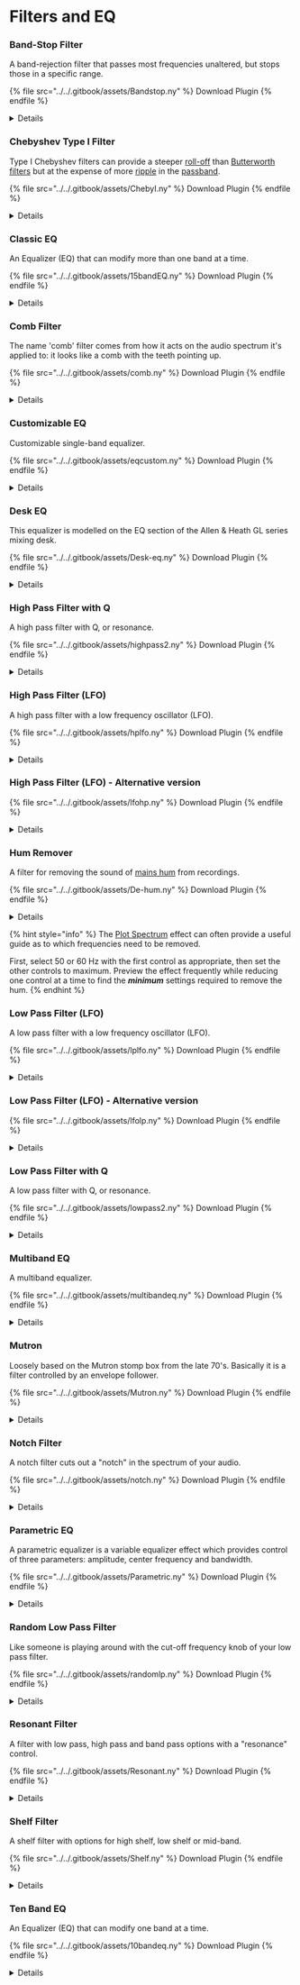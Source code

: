 # Filters and EQ

### Band-Stop Filter

A band-rejection filter that passes most frequencies unaltered, but stops those in a specific range.

{% file src="../../.gitbook/assets/Bandstop.ny" %}
Download Plugin
{% endfile %}

<details>

<summary>Details</summary>

Author: Steve Daulton

A band-rejection filter that passes most frequencies unaltered, but stops those in a specific range.

Parameters:

**Center Frequency**: 100.0 to 10000.0 \[Hz].  Set the 'Center Frequency' slider, or type in a value for the center of the frequency band to block.

**Stop-Band Width**: 0.250 to 4.000 \[Octaves]. Set the Stop-Band Width to determine how wide the cut frequency band will be. Smaller numbers will produce a narrower 'notch' and larger numbers will cut a broader band of frequencies.

This filter uses steep high-pass and low-pass filters to achieve the band-stop effect. The filters iterate to improve the band-stop efficiency for narrow band width and can thereby perform close to total blocking down to almost 1/4 octave.

For even narrower notches a _notch filter_ should be used.

</details>

### Chebyshev Type I Filter

Type I Chebyshev filters can provide a steeper [roll-off](http://en.wikipedia.org/wiki/Roll-off) than [Butterworth filters](http://en.wikipedia.org/wiki/Butterworth\_filter) but at the expense of more [ripple](http://en.wikipedia.org/wiki/Ripple\_\(filters\)#Frequency-domain\_ripple) in the [passband](http://en.wikipedia.org/wiki/Passband).

{% file src="../../.gitbook/assets/ChebyI.ny" %}
Download Plugin
{% endfile %}

<details>

<summary>Details</summary>

Author: Kai Fisher

A [Chebyshev filter](http://en.wikipedia.org/wiki/Chebyshev\_filter) with options for high-pass or low-pass operation.

Type I Chebyshev filters can provide a steeper [roll-off](http://en.wikipedia.org/wiki/Roll-off) than [Butterworth filters](http://en.wikipedia.org/wiki/Butterworth\_filter) but at the expense of more [ripple](http://en.wikipedia.org/wiki/Ripple\_\(filters\)#Frequency-domain\_ripple) in the [passband](http://en.wikipedia.org/wiki/Passband). The plugin provides unity gain (except for ripple) in the passband. This plugin is capable of providing an exceptionally steep cut-off transition by selecting a "high order".

Parameters:

1. **Filter Type:** \[choice: Lowpass / Highpass] (default Lowpass)
2. **Order:** \[choice 2 to 30 in steps of 2] (default 6) The higher the "order" number, the steeper the cut-off transition from the passband to [stop band](http://en.wikipedia.org/wiki/Stopband).
3. **Cut-off Frequency:** \[1 to 48000 Hz] (default 1000 Hz). The actual filter frequency is limited to half of the track sample rate (the [Nyquist frequency](http://en.wikipedia.org/wiki/Nyquist\_frequency)). For example, if the track sample rate is 44100 Hz, then setting the Cut-off frequency to any value greater than 22050 will produce the same result as setting the frequency to 22050 Hz.
4. **Ripple:** \[0.0 to 3.0 dB] (default 0.05) Lower values will produce less ripple in the passband at the expense of a less steep cut-off. Higher values will produce a steeper cut-off but with more ripple in the passband. The difference in ripple and cut-off slope is likely to be most noticeable with low order filters and may be noticed as a slight boost or ringing in the passband just before the cut-off frequency.

When Ripple is set to zero, the passband response is essentially flat and the filter has the characteristics of a Butterworth filter.

The high-pass and low-pass filters may be used one after the other to produce a "flat topped" [band-pass](http://en.wikipedia.org/wiki/Band-pass\_filter) effect, in which the lower cut-off is provided by the high-pass filter and the upper cut-off provided by the low pass filter. The passband is the frequency band that passes between these two cut-off frequencies.

</details>

### Classic EQ

An Equalizer (EQ) that can modify more than one band at a time.

{% file src="../../.gitbook/assets/15bandEQ.ny" %}
Download Plugin
{% endfile %}

<details>

<summary>Details</summary>

Authors: Josu Etxeberria and David R.Sky.

An Equalizer (EQ) that can modify more than one band at a time. You have 15 bands to choose from and can manipulate all of of them independently by moving their sliders.

</details>

### Comb Filter

The name 'comb' filter comes from how it acts on the audio spectrum it's applied to: it looks like a comb with the teeth pointing up.

{% file src="../../.gitbook/assets/comb.ny" %}
Download Plugin
{% endfile %}

<details>

<summary>Details</summary>

Author: [David R.Sky](https://audionyq.com/david\_r\_sky)

The name 'comb' filter comes from how it acts on the audio spectrum it's applied to: it looks like a comb with the teeth pointing up. For example, if you set the comb frequency at 1000 Hz, the comb filter emphasizes 1000 Hz as well as 2000, 3000, 4000 Hz and succeeding frequencies. Produces an 'airy' effect, which is more pronounced the higher the comb decay value is set, and resonance is increasingly produced as well.

A comb filter can be produced using flanger-like settings on a delay effect, but this filter does not use a delay to get the result, so it does sound somewhat different.

Parameters:

1. **Comb frequency:** \[Hz, 20 - 5000, default 440]
2. **Comb decay:** \[0 - 0.1, default 0.025]
3. **Normalization level:** \[0.0 - 1.0, default 0.95]

</details>

### Customizable EQ

Customizable single-band equalizer.

{% file src="../../.gitbook/assets/eqcustom.ny" %}
Download Plugin
{% endfile %}

<details>

<summary>Details</summary>

Author: [David R.Sky](https://audionyq.com/david\_r\_sky)

Parameters:

1. **Center frequency:** \[Hz, 20 - 20000, default 440]
2. **Band width in octaves** \[octaves, 0.1 - 5.0, default 1.0]
3. **Gain:** \[dB, -48.0 - +48.0, default 0.0]
4. **Apply normalization?** \[Default = "no"]
5. **Normalization level:** \[0.0 - 1.0, default 0.95]

</details>

### Desk EQ

This equalizer is modelled on the EQ section of the Allen & Heath GL series mixing desk.

{% file src="../../.gitbook/assets/Desk-eq.ny" %}
Download Plugin
{% endfile %}

<details>

<summary>Details</summary>

Author: Steve Daulton

This EQ is modelled on the EQ section of the Allen & Heath(TM) GL series mixing desk.

It is a 4-band EQ (equaliser) with two semi-parametric mids and provides independent control of four frequency bands plus a low frequency roll-off switch (HPF). Allen & Heath (along with Soundcraft and Neve) are well known for their distinctive "[British EQ](http://en.wikipedia.org/wiki/British\_EQ)". The two "mid" filters are bell shaped peak/dip filters which affect frequencies around a center point which can be swept from 500 Hz to 15 kHz, and 35 Hz to 1 kHz respectively. The width of the band is selected to provide effective control for both creative and corrective equalisation.

Parameters:

1. **100 Hz HPF:** (+/- 15 dB) attenuates frequencies below 100 Hz by 12 dB per octave. It may be used to reduce low frequency noise such as microphone popping, stage noise and tape transport rumble.
2. **HF Gain:** sets the gain of the high frequency shelf filter which boosts or cuts high frequencies. Positive values will tend to make the sound "brighter". Negative values will tend to make the sound less bright.
3. **High-Mid Frequency:** (500 Hz to 15 kHz) sets the center frequency of the high-mid band filter.
4. **High-Mid Gain:** (+/- 15 dB) sets the gain of the high-mid band filter.
5. **Low-Mid Frequency:** (35 Hz to 1 kHz) sets the center frequency of the low-mid band filter.
6. **Low-Mid Gain:** (+/- 15 dB) sets the gain of the low-mid band filter.
7. **LF Gain:** (+/- 15 dB) sets the gain of the low frequency shelf filter. Positive values will tend to give the sound more bass and negative values will reduce the bass.

</details>

### High Pass Filter with Q

A high pass filter with Q, or resonance.

{% file src="../../.gitbook/assets/highpass2.ny" %}
Download Plugin
{% endfile %}

<details>

<summary>Details</summary>

Author: [David R.Sky](https://audionyq.com/david\_r\_sky)

A high pass filter with Q, or resonance. A high pass filter attenuates frequencies below a given cut-off point. The higher Q is, the more the cut-off frequency will resonate (produce a tone). Applied to white noise, both this filter and the low pass filter with Q can be used to produce wind-like sounds at a constant frequency. See the [high pass filter (LFO)](filters-and-eq.md#undefined) and low pass filter (LFO) for ability to modulate a fixed resonance cut-off frequency.

Parameters:

1. **Cut-off frequency:** \[20 - 10000 Hz, default 1000]
2. **Filter Q (resonance):** \[0 - 5, default 1]

</details>

### High Pass Filter (LFO)

A high pass filter with a low frequency oscillator (LFO).

{% file src="../../.gitbook/assets/hplfo.ny" %}
Download Plugin
{% endfile %}

<details>

<summary>Details</summary>

Author: [David R.Sky](https://audionyq.com/david\_r\_sky)

A high pass filter with a low frequency oscillator (LFO). A high pass filter attenuates frequencies below a given cut-off point. The LFO in this plugin modulates the cut-off frequency up and down, like on an electronic synthesizer.

Parameters:

1. **LFO frequency:** \[0 - 20 Hz, default 0.2] - defines the speed of the oscillation, higher is faster
2. **Lower cut-off frequency:** \[20 - 20000 Hz, default 160]
3. **Upper cut-off frequency:** \[20 - 20000 Hz, default 2560]
4. **LFO starting phase:** \[-180 to + 180 degrees, default 0]

</details>

### High Pass Filter (LFO) - Alternative version

{% file src="../../.gitbook/assets/lfohp.ny" %}
Download Plugin
{% endfile %}

<details>

<summary>Details</summary>

Author: [David R.Sky](https://audionyq.com/david\_r\_sky)

Parameters:

1. **Center cut-off frequency:** \[20 to 20000 Hz, default 640]
2. **LFO depth (radius):** \[0.0 to 10.0, default 1] - how far (in octaves) from center f the filter sweeps.
3. **LFO frequency:** \[0.0 to 20.0, default 0.2]
4. **LFO starting phase:** \[-180 to + 180 degrees, default 0]

</details>

### Hum Remover

A filter for removing the sound of [mains hum](https://en.wikipedia.org/wiki/Mains\_hum) from recordings.

{% file src="../../.gitbook/assets/De-hum.ny" %}
Download Plugin
{% endfile %}

<details>

<summary>Details</summary>

Author: Steve Daulton

A filter for removing the sound of [mains hum](https://en.wikipedia.org/wiki/Mains\_hum) from recordings.

The frequency of mains electricity is 60 Hz in the US, 50 Hz in Europe. This can create electrical interference in recordings with many [harmonics](https://en.wikipedia.org/wiki/Harmonic). To remove the hum, this effect applies a series of notch filters based on the frequencies of mains electricity and the harmonics, which have frequencies that are at exact multiples of that frequency.

To minimize loss of audio data, the number of harmonics may be adjusted so that only as many notches as required to eliminate the audible hum are applied. There are often more odd harmonics than even harmonics, so this effect allows the number of odd and even harmonic filters to be set independently.

Unless the amount of hum is very bad, high level audio will often mask the hum, making removal unnecessary, but during quiet parts of the recording the hum may be unpleasantly obtrusive. This effect therefore has a threshold level control so that only quiet sounds (where the hum will be most noticeable) are filtered.

Parameters:

1. **Select Region:** \[Europe (50Hz) or USA (60Hz), default 50Hz] - Sets the fundamental hum frequency.
2. **Number of odd Harmonics:** \[0 to 200, default 1] - The first harmonic is 50 or 60 Hz depending on the region selected.
3. **Number of even Harmonics:** \[0 to 200, default 0] - The number of even harmonics to filter.
4. **Hum Threshold Level (0 to 100%):** \[0 to 100, default 10] - The signal level, as a percentage of 'full scale' below which the filters are applied.

</details>

{% hint style="info" %}
The [Plot Spectrum](https://manual.audacityteam.org/man/analyze\_menu.html#spectrum) effect can often provide a useful guide as to which frequencies need to be removed.

First, select 50 or 60 Hz with the first control as appropriate, then set the other controls to maximum. Preview the effect frequently while reducing one control at a time to find the _**minimum**_ settings required to remove the hum.
{% endhint %}

### Low Pass Filter (LFO)

A low pass filter with a low frequency oscillator (LFO).

{% file src="../../.gitbook/assets/lplfo.ny" %}
Download Plugin
{% endfile %}

<details>

<summary>Details</summary>

Author: [David R.Sky](https://audionyq.com/david\_r\_sky)

A low pass filter with a low frequency oscillator (LFO). A low pass filter attenuates frequencies above a given cut-off point. The LFO in this plugin modulates the cut-off frequency up and down, like on an electronic synthesizer.

Parameters:

1. **LFO frequency:** \[0 - 20 Hz, default 0.2] - defines the speed of the oscillation, higher is faster
2. **Lower cut-off frequency:** \[20 - 20000 Hz, default 160]
3. **Upper cut-off frequency:** \[20 - 20000 Hz, default 2560]
4. **LFO starting phase:** \[-180 to + 180 degrees, default 0]

</details>

### Low Pass Filter (LFO) - Alternative version

{% file src="../../.gitbook/assets/lfolp.ny" %}
Download Plugin
{% endfile %}

<details>

<summary>Details</summary>

Author: [David R.Sky](https://audionyq.com/david\_r\_sky)

Parameters:

1. **Center cut-off frequency:** \[20 20000 Hz, default 640]
2. **LFO depth (radius):** \[0.0 to 10.0, default 1] - how far (in octaves) from center f the filter sweeps.
3. **LFO frequency:** \[0.0 to 20.0, default 0.2]
4. **LFO starting phase:** \[-180 to + 180 degrees, default 0]

</details>

### Low Pass Filter with Q

A low pass filter with Q, or resonance.

{% file src="../../.gitbook/assets/lowpass2.ny" %}
Download Plugin
{% endfile %}

<details>

<summary>Details</summary>

Author: [David R.Sky](https://audionyq.com/david\_r\_sky)

A low pass filter with Q, or resonance. A low pass filter attenuates frequencies above a given cut-off point. The higher Q is, the more the cut-off frequency will resonate (produce a tone). Applied to white noise, both this filter and the high pass filter with Q can be used to produce wind-like sounds at a constant frequency. See the [low pass filter (LFO)](filters-and-eq.md#low-pass-filter-lfo) and [high pass filter (LFO)](filters-and-eq.md#high-pass-filter-lfo) for ability to modulate a fixed resonance cut-off frequency.

1. **Cut-off frequency:** \[20 - 10000 Hz, default 1000]
2. **Filter q (resonance):** \[0 - 5, default 1]

</details>

### Multiband EQ

A multiband equalizer.

{% file src="../../.gitbook/assets/multibandeq.ny" %}
Download Plugin
{% endfile %}

<details>

<summary>Details</summary>

Author: [David R.Sky](https://audionyq.com/david\_r\_sky)

Select total number of bands (T, from 2 to 30), band number (1 to 30, depending on how many total bands T you chose), and apply gain (-24 to +24 db). Determines width of band depending on total band number T you chose.

</details>

### Mutron

Loosely based on the Mutron stomp box from the late 70's. Basically it is a filter controlled by an envelope follower.

{% file src="../../.gitbook/assets/Mutron.ny" %}
Download Plugin
{% endfile %}

<details>

<summary>Details</summary>

Author: Steven Jones.

Loosely based on the Mutron stomp box from the late 70's. Basically it is a filter controlled by an envelope follower.

Parameters:

1. **Center/Cut-off:** \[0 - 10000 Hz, default 100] - sets the static filter frequency
2. **Depth:** \[-10000 - +10000 Hz, default 5000] - sets the negative or positive filter modulation depth
3. **Band Width:** \[50 - 400 Hz, default 100] - controls the resonance, lower values being more resonant
4. **Mode:** \[0="Low" 1="High" 2="Notch" 3="Band" (default)] - sets the filter mode: 0 = "Low pass", 1 = High pass, 2 = Band Reject (cut a notch at the filter frequency), 3 = Band Pass

</details>

### Notch Filter

A notch filter cuts out a "notch" in the spectrum of your audio.

{% file src="../../.gitbook/assets/notch.ny" %}
Download Plugin
{% endfile %}

<details>

<summary>Details</summary>

Authors: Steve Daulton and Bill Wharrie.

Like its name suggests, a notch filter cuts out a "notch" in the spectrum of your audio. The default frequency (60 Hz) can remove much of the hum that recordings can acquire from 60 Hz mains supply (as used in North and Central America and much of South America). You can set Frequency to 50 Hz to counteract mains hum in other countries. See [chart of mains frequencies by country](http://en.wikipedia.org/wiki/Mains\_power\_around\_the\_world#Table\_of\_mains\_voltages\_and\_frequencies).

Filter frequencies above 10000 Hz may be entered by typing the value but are only valid up to half of the sample rate of the audio being processed. Q values outside of the slider range can be entered by typing the values but must be greater than 0.01.

Parameters:

1. **Frequency:** \[0 - 10000 Hz, default 60 Hz]
2. **Q:** \[0.1 - 20.00, default 1.00] - determines the width of the notch. Below 1 creates a wider notch, above 1 creates a narrower notch.

</details>

### Parametric EQ

A parametric equalizer is a variable equalizer effect which provides control of three parameters: amplitude, center frequency and bandwidth.

{% file src="../../.gitbook/assets/Parametric.ny" %}
Download Plugin
{% endfile %}

<details>

<summary>Details</summary>

Author: Steve Daulton and Bill Wharrie

A parametric equalizer is a variable equalizer effect which provides control of three parameters: amplitude, center frequency and bandwidth. This plugin provides control of one frequency band that can be "tuned" to a user defined center frequency. The width of the affected frequency band may be adjusted with the "Width" control and the defined frequency band may be boosted or attenuated according to the "Gain" control.

Parameters:

1. **Frequency (Hz):** \[10 to 10000 Hz, default 1000 Hz] - sets the center frequency of the filter
2. **Width:** \[0 to 10, default 5] - determines the width of the affected frequency band. Greater width settings affect a broader range of frequencies. Smaller width affects a narrower band of frequencies. Numerically the width setting is approximately the half gain width in half octaves, thus the default setting of 5 has a half gain width of approximately 2.5 octaves.
3. **Gain (dB):** \[-15 to +15 dB, default 0 dB (no effect)] - how much the filter center frequency is boosted or attenuated.

</details>

### Random Low Pass Filter

Like someone is playing around with the cut-off frequency knob of your low pass filter.

{% file src="../../.gitbook/assets/randomlp.ny" %}
Download Plugin
{% endfile %}

<details>

<summary>Details</summary>

Author: [David R.Sky](https://audionyq.com/david\_r\_sky)

Like someone is playing around with the cut-off frequency knob of your low pass filter. Because of the way the random signal is generated, the lower the maximum speed is, the higher the depth factor must be to produce a similar depth of filtering changes. If you generate white noise then apply this effect, you can to some extent simulate constant pitch wind noise.

Parameters:

1. **Max filter sweep speed:** \[0.01 - 10.0 Hz, default 0.2] - maximum speed of the random filter cut-off changes
2. **Filter depth factor:** \[1 - 300, default 20] - how extreme the random filter cut-off changes are
3. **Maximum cut-off frequency:** \[20 - 5000 H, default 2000] - the filter's maximum cut-off frequency

</details>

### Resonant Filter

A filter with low pass, high pass and band pass options with a "resonance" control.

{% file src="../../.gitbook/assets/Resonant.ny" %}
Download Plugin
{% endfile %}

<details>

<summary>Details</summary>

Author: Steve Daulton

A filter with low pass, high pass and band pass options with a "resonance" control.

Audio filters are commonly designed to have a smooth frequency response that is essentially flat in the pass band then rolls off to a lower level in the stop band, but in some cases it is desirable to use a filter that has a peak and accentuates frequencies close to the defined filter frequency. Such filters are commonly used in sound synthesis to cause "ringing" at specified frequencies. This tends to be most effective with sounds that have complex frequency content, such as noise.

Parameters:

1. **Filter frequency:** \[1 to 20000 Hz] (default: 1000 Hz) - The corner frequency of the filter. The frequency must be below the Nyquist Frequency (half the sample rate) or an error message will be displayed.
2. **Resonance (Q):** \[0.1 to 100] (default: 10) - The amount of resonance. Higher values will produce a more pronounced and narrower peak at the corner frequency. Lower values will produce a less prominant peak with values below 0.7 showing no peak at all.
3. **Filter type:** \[choice: Low Pass, High Pass, Band Pass] (default: Low Pass) - Low pass allows frequencies below the corner frequency to pass through the filter and reduces frequencies above the corner. High Pass allows frequencies above the corner to pass and reduces frequencies below the corner. Band Pass reduces frequencies that are below the corner and reduces frequencies that are above the corner, allowing only a band of frequencies around the corner frequency to pass.
4. **Output Gain:** \[-60 to 0 dB] (default -12 dB) - Because the resonance accentuates frequencies around the corner frequency it is often necessary to reduce the output level of this effect. Lower (more negative) values reduce the level more.

</details>

### Shelf Filter

A shelf filter with options for high shelf, low shelf or mid-band.

{% file src="../../.gitbook/assets/Shelf.ny" %}
Download Plugin
{% endfile %}

<details>

<summary>Details</summary>

Author: Steve Daulton

A shelf filter with options for high shelf, low shelf or mid-band.

Low-shelf filter passes all frequencies, but increases or reduces frequencies below the shelf frequency by specified amount. High-shelf filter passes all frequencies, but increases or reduces frequencies above the shelf frequency by specified amount. Mid-band shelf filter passes all frequencies, but increases or reduces frequencies between the low and high cut-off frequencies by specified amount.

Parameters:

1. **Filter type:** \[low-shelf / high-shelf / mid-band] - specifies which type of filter
2. **Low frequency cut-off:** \[1 to 10000 Hz] - The corner frequency for the low shelf filter, or the lower corner frequency for the mid-band filter.
3. **High frequency cut-off:** \[0.1 to 20 kHz] - The corner frequency for the high shelf filter, or the upper corner frequency for the mid-band filter. The high frequency cut-off must be less than half the track sample rate.
4. **Filter gain:** \[+/- 30 dB] - how much to boost or cut the filtered audio. Positive values boot and negative values reduce the level.

</details>

### Ten Band EQ

An Equalizer (EQ) that can modify one band at a time.

{% file src="../../.gitbook/assets/10bandeq.ny" %}
Download Plugin
{% endfile %}

<details>

<summary>Details</summary>

Author: [David R.Sky](https://audionyq.com/david\_r\_sky)

An Equalizer (EQ) that can modify one band at a time. Select the **band number** (1 to 10) and **gain** (-24 to +24 dB).

</details>
